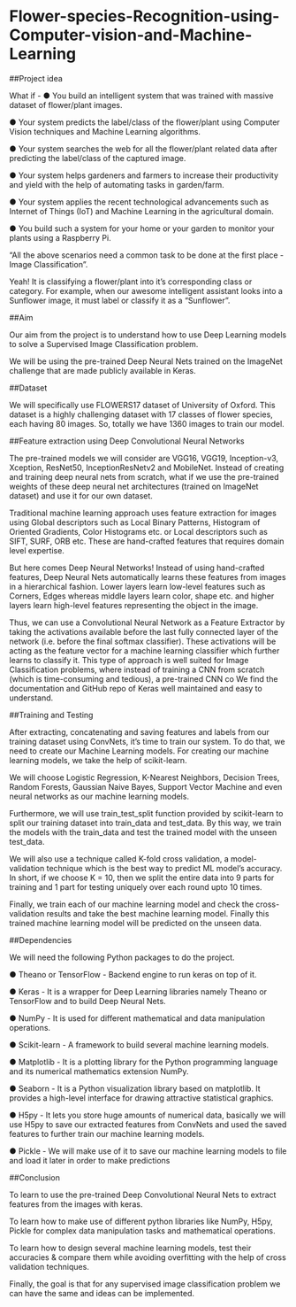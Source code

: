 # Flower-species-Recognition-using-Computer-vision-and-Machine-Learning

##Project idea

What if -
● You build an intelligent system that was trained with massive dataset of
flower/plant images.

● Your system predicts the label/class of the flower/plant using Computer Vision
techniques and Machine Learning algorithms.

● Your system searches the web for all the flower/plant related data after
predicting the label/class of the captured image.

● Your system helps gardeners and farmers to increase their productivity and yield
with the help of automating tasks in garden/farm.

● Your system applies the recent technological advancements such as Internet of
Things (IoT) and Machine Learning in the agricultural domain.

● You build such a system for your home or your garden to monitor your plants
using a Raspberry Pi.

“All the above scenarios need a common task to be done at the first place - Image
Classification”.

Yeah! It is classifying a flower/plant into it’s corresponding class or category. For
example, when our awesome intelligent assistant looks into a Sunflower image, it must
label or classify it as a “Sunflower”.

##Aim

Our aim from the project is to understand how to use Deep Learning models to solve a
Supervised Image Classification problem.

We will be using the pre-trained Deep Neural Nets trained on the ImageNet challenge
that are made publicly available in Keras.

##Dataset

We will specifically use FLOWERS17 dataset of University of Oxford. This dataset is a
highly challenging dataset with 17 classes of flower species, each having 80 images.
So, totally we have 1360 images to train our model.

##Feature extraction using Deep Convolutional Neural Networks

The pre-trained models we will consider are VGG16, VGG19, Inception-v3, Xception,
ResNet50, InceptionResNetv2 and MobileNet. Instead of creating and training deep
neural nets from scratch, what if we use the pre-trained weights of these deep neural
net architectures (trained on ImageNet dataset) and use it for our own dataset.

Traditional machine learning approach uses feature extraction for images using Global
descriptors such as Local Binary Patterns, Histogram of Oriented Gradients, Color
Histograms etc. or Local descriptors such as SIFT, SURF, ORB etc. These are
hand-crafted features that requires domain level expertise.

But here comes Deep Neural Networks! Instead of using hand-crafted features, Deep
Neural Nets automatically learns these features from images in a hierarchical fashion.
Lower layers learn low-level features such as Corners, Edges whereas middle layers
learn color, shape etc. and higher layers learn high-level features representing the object
in the image.

Thus, we can use a Convolutional Neural Network as a Feature Extractor by taking the
activations available before the last fully connected layer of the network (i.e. ​before​ the
final softmax classifier). These activations will be acting as the feature vector for a
machine learning classifier which further learns to classify it. This type of approach is
well suited for Image Classification problems, where instead of training a CNN from
scratch (which is time-consuming and tedious), a pre-trained CNN co
We find the documentation and GitHub repo of Keras well maintained and easy to
understand.

##Training and Testing

After extracting, concatenating and saving features and labels from our training dataset
using ConvNets, it’s time to train our system. To do that, we need to create our Machine
Learning models. For creating our machine learning models, we take the help of
scikit-learn.

We will choose Logistic Regression, K-Nearest Neighbors, Decision Trees, Random
Forests, Gaussian Naive Bayes, Support Vector Machine and even neural networks as our
machine learning models.

Furthermore, we will use train_test_split function provided by scikit-learn to split our
training dataset into train_data and test_data. By this way, we train the models with the
train_data and test the trained model with the unseen test_data.

We will also use a technique called K-fold cross validation, a model-validation technique
which is the best way to predict ML model’s accuracy. In short, if we choose K = 10,
then we split the entire data into 9 parts for training and 1 part for testing uniquely over
each round upto 10 times.

Finally, we train each of our machine learning model and check the cross-validation
results and take the best machine learning model.
Finally this trained machine learning model will be predicted on the unseen data.

##Dependencies

We will need the following Python packages to do the project.

● Theano or TensorFlow - Backend engine to run keras on top of it.

● Keras - It is a wrapper for Deep Learning libraries namely Theano or TensorFlow
and to build Deep Neural Nets.

● NumPy - It is used for different mathematical and data manipulation operations.

● Scikit-learn - A framework to build several machine learning models.

● Matplotlib - It is a plotting library for the Python programming language and its
numerical mathematics extension NumPy.

● Seaborn - It is a Python visualization library based on matplotlib. It provides a
high-level interface for drawing attractive statistical graphics.

● H5py - It lets you store huge amounts of numerical data, basically we will use
H5py to save our extracted features from ConvNets and used the saved
features to further train our machine learning models.

● Pickle - We will make use of it to save our machine learning models to file and
load it later in order to make predictions

##Conclusion

To learn to use the pre-trained Deep Convolutional Neural Nets to extract features from
the images with keras.

To learn how to make use of different python libraries like NumPy, H5py, Pickle for
complex data manipulation tasks and mathematical operations.

To learn how to design several machine learning models, test their accuracies &
compare them while avoiding overfitting with the help of cross validation techniques.

Finally, the goal is that for any supervised image classification problem we can have the same and ideas can be implemented.
